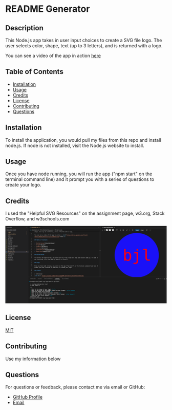 # README Generator

## Description

This Node.js app takes in user input choices to create a SVG file logo. The user selects color, shape, text (up to 3 letters), and is returned with a logo.

You can see a video of the app in action <a href="https://drive.google.com/file/d/1B5aV_xWSQMjysWZZxs2ZrlglK3SamDUX/view">here</a>

## Table of Contents

- [Installation](#installation)
- [Usage](#usage)
- [Credits](#credits)
- [License](#license)
- [Contributing](#contributing)
- [Questions](#questions)

## Installation

To install the application, you would pull my files from this repo and install node.js. If node is not installed, visit the Node.js website to install. 

## Usage

Once you have node running, you will run the app ("npm start" on the terminal command line) and it prompt you with a series of questions to create your logo.

## Credits

I used the "Helpful SVG Resources" on the assignment page, w3.org, Stack Overflow, and w3schools.com

<img src = "https://github.com/brodi-xx/svg-logo-generator/blob/main/Screenshot%202023-07-04%20at%201.41.59%20PM.png?raw=true">

## License

<a href="https://opensource.org/licenses/MIT">MIT</a>

## Contributing

Use my information below


## Questions

For questions or feedback, please contact me via email or GitHub:

- [GitHub Profile](https://github.com/brodi-xx)
- [Email](mailto:brodi.leblanc@gmail.com)
